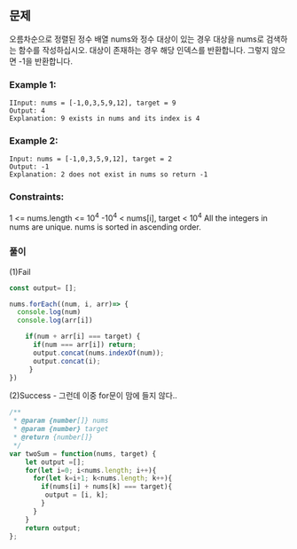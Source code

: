 ## 문제

오름차순으로 정렬된 정수 배열 nums와 정수 대상이 있는 경우 대상을 nums로 검색하는 함수를 작성하십시오. 
대상이 존재하는 경우 해당 인덱스를 반환합니다. 그렇지 않으면 -1을 반환합니다.

### Example 1:
```
IInput: nums = [-1,0,3,5,9,12], target = 9
Output: 4
Explanation: 9 exists in nums and its index is 4
```

### Example 2:
```
Input: nums = [-1,0,3,5,9,12], target = 2
Output: -1
Explanation: 2 does not exist in nums so return -1
```


### Constraints:
1 <= nums.length <= 10<sup>4</sup>
-10<sup>4</sup> < nums[i], target < 10<sup>4</sup>
All the integers in nums are unique.
nums is sorted in ascending order.

### 풀이
(1)Fail
```javascript
const output= [];

nums.forEach((num, i, arr)=> {
  console.log(num)
  console.log(arr[i])

    if(num + arr[i] === target) {
      if(num === arr[i]) return;
      output.concat(nums.indexOf(num));
      output.concat(i);
 	 }
})
```
(2)Success - 그런데 이중 for문이 맘에 들지 않다..
```javascript
/**
 * @param {number[]} nums
 * @param {number} target
 * @return {number[]}
 */
var twoSum = function(nums, target) {
    let output =[];
    for(let i=0; i<nums.length; i++){
      for(let k=i+1; k<nums.length; k++){
        if(nums[i] + nums[k] === target){
         output = [i, k];
        }
      }
    }
    return output;
};
```
